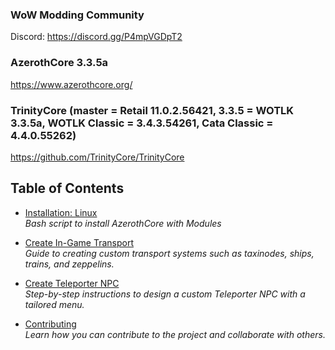 ### WoW Modding Community
Discord: https://discord.gg/P4mpVGDpT2

### AzerothCore 3.3.5a
https://www.azerothcore.org/

### TrinityCore (master = Retail 11.0.2.56421, 3.3.5 = WOTLK 3.3.5a, WOTLK Classic = 3.4.3.54261, Cata Classic = 4.4.0.55262)
https://github.com/TrinityCore/TrinityCore

## Table of Contents

- [Installation: Linux](tutorials/_installation_linux/ReadMe.md)  
  *Bash script to install AzerothCore with Modules*

- [Create In-Game Transport](tutorials/create_transport/ReadMe.md)  
  *Guide to creating custom transport systems such as taxinodes, ships, trains, and zeppelins.*

- [Create Teleporter NPC](tutorials/create_teleporter_npc/ReadMe.md)  
  *Step-by-step instructions to design a custom Teleporter NPC with a tailored menu.*

- [Contributing](tutorials/contributing/ReadMe.md)  
  *Learn how you can contribute to the project and collaborate with others.*


